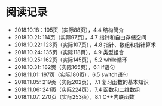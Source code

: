 # 阅读记录

- 2018.10.18：105页（实际88页），4.4 结构简介
- 2018.10.21: 114页（实际97页），4.7 指针和自由存储空间
- 2018.10.22: 123页（实际107页），4.8 指针、数组和指针算术
- 2018.10.24: 135页（实际118页），4.9 类型组合
- 2018.10.25: 162页（实际145页），5.2 while循环
- 2018.10.31: 182页（实际165页），6.1 if语句
- 2018.11.01: 197页（实际180页），6.5 switch语句
- 2018.11.05: 219页（实际202页），7.1 复习函数的基本知识
- 2018.11.06: 241页（实际224页），7.4 函数和二维数组
- 2018.11.07: 270页（实际253页），8.1 C++内联函数
